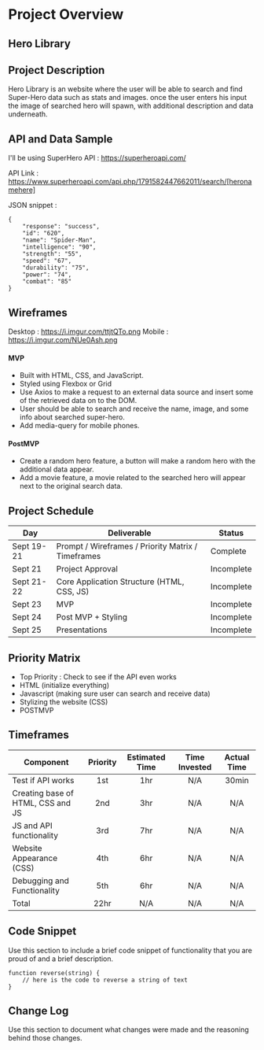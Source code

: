 # Project Overview

## Hero Library

## Project Description

Hero Library is an website where the user will be able to search and find Super-Hero data such as stats and images. 
once the user enters his input the image of searched hero will spawn, with additional description and data underneath.

## API and Data Sample

I'll be using SuperHero API : https://superheroapi.com/

API Link : https://www.superheroapi.com/api.php/1791582447662011/search/[heronamehere]


JSON snippet :
```
{
    "response": "success",
    "id": "620",
    "name": "Spider-Man",
    "intelligence": "90",
    "strength": "55",
    "speed": "67",
    "durability": "75",
    "power": "74",
    "combat": "85"
}
```

## Wireframes

Desktop : https://i.imgur.com/ttjtQTo.png
Mobile : https://i.imgur.com/NUe0Ash.png

#### MVP 

- Built with HTML, CSS, and JavaScript.
- Styled using Flexbox or Grid
- Use Axios to make a request to an external data source and insert some of the retrieved data on to the DOM.
- User should be able to search and receive the name, image, and some info about searched super-hero.
- Add media-query for mobile phones.


#### PostMVP  

- Create a random hero feature, a button will make a random hero with the additional data appear.
- Add a movie feature, a movie related to the searched hero will appear next to the original search data.

## Project Schedule 


|  Day | Deliverable | Status
|---|---| ---|
|Sept 19-21| Prompt / Wireframes / Priority Matrix / Timeframes | Complete
|Sept 21| Project Approval | Incomplete
|Sept 21-22| Core Application Structure (HTML, CSS, JS) | Incomplete
|Sept 23| MVP | Incomplete
|Sept 24| Post MVP + Styling | Incomplete
|Sept 25| Presentations | Incomplete

## Priority Matrix

- Top Priority : Check to see if the API even works 
- HTML (initialize everything)
- Javascript (making sure user can search and receive data)  
- Stylizing the website (CSS)
- POSTMVP

## Timeframes


| Component | Priority | Estimated Time | Time Invested | Actual Time |
| --- | :---: |  :---: | :---: | :---: |
| Test if API works | 1st | 1hr | N/A | 30min |
| Creating base of HTML, CSS and JS | 2nd | 3hr | N/A | N/A | N/A |
| JS and API functionality | 3rd | 7hr | N/A | N/A | N/A |
| Website Appearance (CSS) | 4th | 6hr | N/A | N/A |
| Debugging and Functionality | 5th | 6hr | N/A | N/A |
| Total | 22hr | N/A | N/A | N/A  |

## Code Snippet

Use this section to include a brief code snippet of functionality that you are proud of and a brief description.  

```
function reverse(string) {
	// here is the code to reverse a string of text
}
```

## Change Log
 Use this section to document what changes were made and the reasoning behind those changes.  
